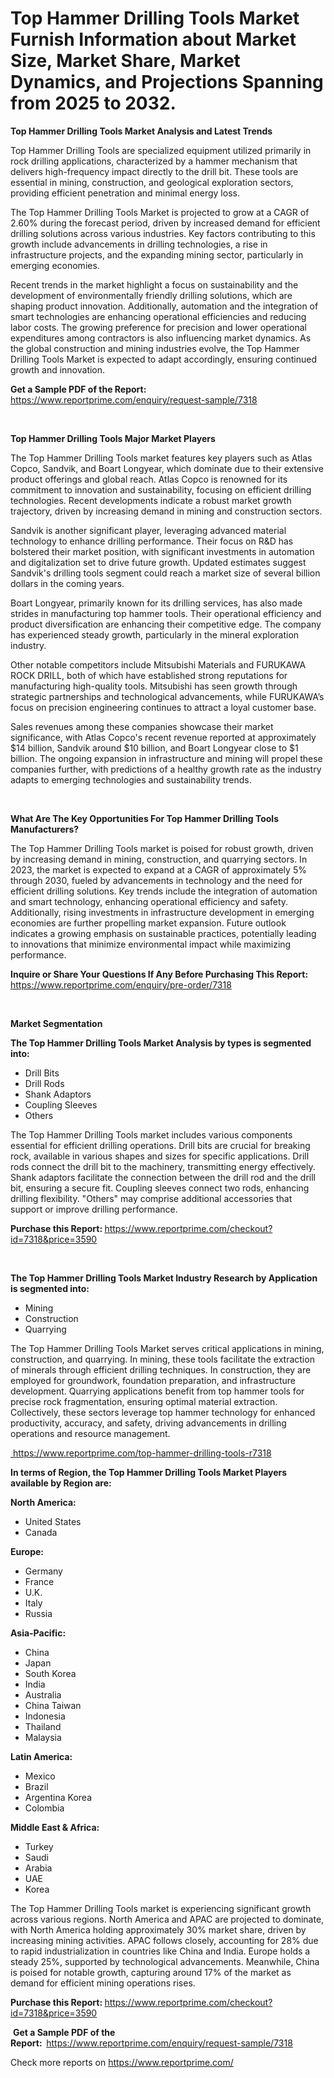 <p><h1>Top Hammer Drilling Tools Market Furnish Information about Market Size, Market Share, Market Dynamics, and Projections Spanning from 2025 to 2032.</h1></p><p><strong>Top Hammer Drilling Tools Market Analysis and Latest Trends</strong></p>
<p><p>Top Hammer Drilling Tools are specialized equipment utilized primarily in rock drilling applications, characterized by a hammer mechanism that delivers high-frequency impact directly to the drill bit. These tools are essential in mining, construction, and geological exploration sectors, providing efficient penetration and minimal energy loss. </p><p>The Top Hammer Drilling Tools Market is projected to grow at a CAGR of 2.60% during the forecast period, driven by increased demand for efficient drilling solutions across various industries. Key factors contributing to this growth include advancements in drilling technologies, a rise in infrastructure projects, and the expanding mining sector, particularly in emerging economies. </p><p>Recent trends in the market highlight a focus on sustainability and the development of environmentally friendly drilling solutions, which are shaping product innovation. Additionally, automation and the integration of smart technologies are enhancing operational efficiencies and reducing labor costs. The growing preference for precision and lower operational expenditures among contractors is also influencing market dynamics. As the global construction and mining industries evolve, the Top Hammer Drilling Tools Market is expected to adapt accordingly, ensuring continued growth and innovation.</p></p>
<p><strong>Get a Sample PDF of the Report:&nbsp;</strong> <a href="https://www.reportprime.com/enquiry/request-sample/7318?utm_campaign=2984&utm_medium=2&utm_source=Github&utm_content=ia&utm_term=19032025&utm_id=top-hammer-drilling-tools">https://www.reportprime.com/enquiry/request-sample/7318</a></p>
<p>&nbsp;</p>
<p><strong>Top Hammer Drilling Tools Major Market Players</strong></p>
<p><p>The Top Hammer Drilling Tools market features key players such as Atlas Copco, Sandvik, and Boart Longyear, which dominate due to their extensive product offerings and global reach. Atlas Copco is renowned for its commitment to innovation and sustainability, focusing on efficient drilling technologies. Recent developments indicate a robust market growth trajectory, driven by increasing demand in mining and construction sectors.</p><p>Sandvik is another significant player, leveraging advanced material technology to enhance drilling performance. Their focus on R&D has bolstered their market position, with significant investments in automation and digitalization set to drive future growth. Updated estimates suggest Sandvik's drilling tools segment could reach a market size of several billion dollars in the coming years.</p><p>Boart Longyear, primarily known for its drilling services, has also made strides in manufacturing top hammer tools. Their operational efficiency and product diversification are enhancing their competitive edge. The company has experienced steady growth, particularly in the mineral exploration industry.</p><p>Other notable competitors include Mitsubishi Materials and FURUKAWA ROCK DRILL, both of which have established strong reputations for manufacturing high-quality tools. Mitsubishi has seen growth through strategic partnerships and technological advancements, while FURUKAWA’s focus on precision engineering continues to attract a loyal customer base.</p><p>Sales revenues among these companies showcase their market significance, with Atlas Copco's recent revenue reported at approximately $14 billion, Sandvik around $10 billion, and Boart Longyear close to $1 billion. The ongoing expansion in infrastructure and mining will propel these companies further, with predictions of a healthy growth rate as the industry adapts to emerging technologies and sustainability trends.</p></p>
<p>&nbsp;</p>
<p><strong>What Are The Key Opportunities For Top Hammer Drilling Tools Manufacturers?</strong></p>
<p><p>The Top Hammer Drilling Tools market is poised for robust growth, driven by increasing demand in mining, construction, and quarrying sectors. In 2023, the market is expected to expand at a CAGR of approximately 5% through 2030, fueled by advancements in technology and the need for efficient drilling solutions. Key trends include the integration of automation and smart technology, enhancing operational efficiency and safety. Additionally, rising investments in infrastructure development in emerging economies are further propelling market expansion. Future outlook indicates a growing emphasis on sustainable practices, potentially leading to innovations that minimize environmental impact while maximizing performance.</p></p>
<p><strong>Inquire or Share Your Questions If Any Before Purchasing This Report:</strong> <a href="https://www.reportprime.com/enquiry/pre-order/7318?utm_campaign=2984&utm_medium=2&utm_source=Github&utm_content=ia&utm_term=19032025&utm_id=top-hammer-drilling-tools">https://www.reportprime.com/enquiry/pre-order/7318</a></p>
<p>&nbsp;</p>
<p><strong>Market Segmentation</strong></p>
<p><strong>The Top Hammer Drilling Tools Market Analysis by types is segmented into:</strong></p>
<p><ul><li>Drill Bits</li><li>Drill Rods</li><li>Shank Adaptors</li><li>Coupling Sleeves</li><li>Others</li></ul></p>
<p><p>The Top Hammer Drilling Tools market includes various components essential for efficient drilling operations. Drill bits are crucial for breaking rock, available in various shapes and sizes for specific applications. Drill rods connect the drill bit to the machinery, transmitting energy effectively. Shank adaptors facilitate the connection between the drill rod and the drill bit, ensuring a secure fit. Coupling sleeves connect two rods, enhancing drilling flexibility. "Others" may comprise additional accessories that support or improve drilling performance.</p></p>
<p><strong>Purchase this Report:&nbsp;</strong><a href="https://www.reportprime.com/checkout?id=7318&price=3590&utm_campaign=2984&utm_medium=2&utm_source=Github&utm_content=ia&utm_term=19032025&utm_id=top-hammer-drilling-tools">https://www.reportprime.com/checkout?id=7318&price=3590</a></p>
<p>&nbsp;</p>
<p><strong>The Top Hammer Drilling Tools Market Industry Research by Application is segmented into:</strong></p>
<p><ul><li>Mining</li><li>Construction</li><li>Quarrying</li></ul></p>
<p><p>The Top Hammer Drilling Tools Market serves critical applications in mining, construction, and quarrying. In mining, these tools facilitate the extraction of minerals through efficient drilling techniques. In construction, they are employed for groundwork, foundation preparation, and infrastructure development. Quarrying applications benefit from top hammer tools for precise rock fragmentation, ensuring optimal material extraction. Collectively, these sectors leverage top hammer technology for enhanced productivity, accuracy, and safety, driving advancements in drilling operations and resource management.</p></p>
<p><a href="https://www.reportprime.com/top-hammer-drilling-tools-r7318?utm_campaign=2984&utm_medium=2&utm_source=Github&utm_content=ia&utm_term=19032025&utm_id=top-hammer-drilling-tools">&nbsp;https://www.reportprime.com/top-hammer-drilling-tools-r7318</a></p>
<p><strong>In terms of Region, the Top Hammer Drilling Tools Market Players available by Region are:</strong></p>
<p>
    <p> <strong> North America: </strong>
        <ul>
            <li>United States</li>
            <li>Canada</li>
        </ul>
        </p> 
    <p> <strong> Europe: </strong>
        <ul>
            <li>Germany</li>
            <li>France</li>
            <li>U.K.</li>
            <li>Italy</li>
            <li>Russia</li>
        </ul>
        </p> 
    <p> <strong> Asia-Pacific: </strong>
        <ul>
            <li>China</li>
            <li>Japan</li>
            <li>South Korea</li>
            <li>India</li>
            <li>Australia</li>
            <li>China Taiwan</li>
            <li>Indonesia</li>
            <li>Thailand</li>
            <li>Malaysia</li>
        </ul>
        </p> 
    <p> <strong> Latin America: </strong>
        <ul>
            <li>Mexico</li>
            <li>Brazil</li>
            <li>Argentina Korea</li>
            <li>Colombia</li>
        </ul>
        </p> 
    <p> <strong> Middle East & Africa: </strong>
        <ul>
            <li>Turkey</li>
            <li>Saudi</li>
            <li>Arabia</li>
            <li>UAE</li>
            <li>Korea</li>
        </ul>
    </p>
    </p>
<p><p>The Top Hammer Drilling Tools market is experiencing significant growth across various regions. North America and APAC are projected to dominate, with North America holding approximately 30% market share, driven by increasing mining activities. APAC follows closely, accounting for 28% due to rapid industrialization in countries like China and India. Europe holds a steady 25%, supported by technological advancements. Meanwhile, China is poised for notable growth, capturing around 17% of the market as demand for efficient mining operations rises.</p></p>
<p><strong>Purchase this Report: </strong><a href="https://www.reportprime.com/checkout?id=7318&price=3590&utm_campaign=2984&utm_medium=2&utm_source=Github&utm_content=ia&utm_term=19032025&utm_id=top-hammer-drilling-tools">https://www.reportprime.com/checkout?id=7318&price=3590</a></p>
<p>&nbsp;<strong>Get a Sample PDF of the Report:&nbsp;&nbsp;</strong><a href="https://www.reportprime.com/enquiry/request-sample/7318?utm_campaign=2984&utm_medium=2&utm_source=Github&utm_content=ia&utm_term=19032025&utm_id=top-hammer-drilling-tools">https://www.reportprime.com/enquiry/request-sample/7318</a></p>
<p><strong></strong></p>
<p>Check more reports on <a href="https://www.reportprime.com/?utm_campaign=2984&utm_medium=2&utm_source=Github&utm_content=ia&utm_term=19032025&utm_id=top-hammer-drilling-tools">https://www.reportprime.com/</a></p>